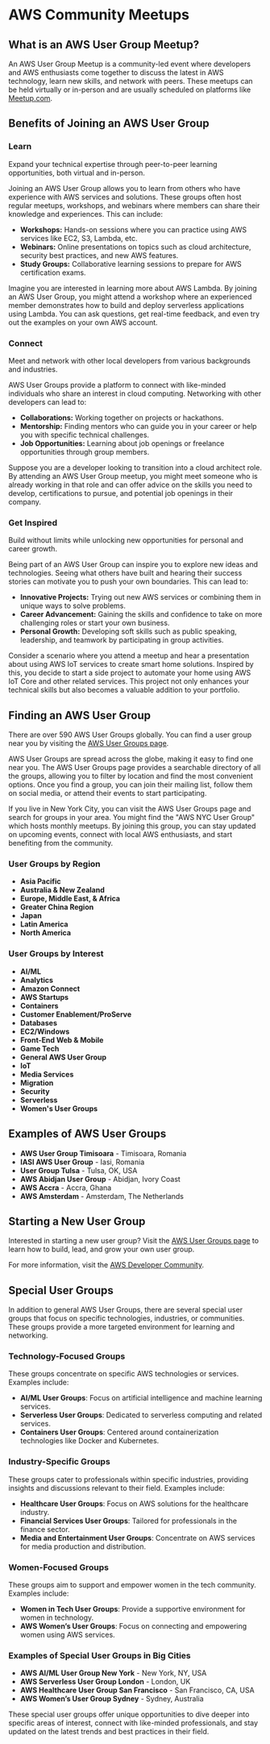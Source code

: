 # AWS Community Meetups

## What is an AWS User Group Meetup?

An AWS User Group Meetup is a community-led event where developers and AWS enthusiasts come together to discuss the latest in AWS technology, learn new skills, and network with peers. These meetups can be held virtually or in-person and are usually scheduled on platforms like [Meetup.com](https://www.meetup.com/).

## Benefits of Joining an AWS User Group

### Learn
Expand your technical expertise through peer-to-peer learning opportunities, both virtual and in-person.

Joining an AWS User Group allows you to learn from others who have experience with AWS services and solutions. These groups often host regular meetups, workshops, and webinars where members can share their knowledge and experiences. This can include:

- **Workshops:** Hands-on sessions where you can practice using AWS services like EC2, S3, Lambda, etc.
- **Webinars:** Online presentations on topics such as cloud architecture, security best practices, and new AWS features.
- **Study Groups:** Collaborative learning sessions to prepare for AWS certification exams.

Imagine you are interested in learning more about AWS Lambda. By joining an AWS User Group, you might attend a workshop where an experienced member demonstrates how to build and deploy serverless applications using Lambda. You can ask questions, get real-time feedback, and even try out the examples on your own AWS account.

### Connect
Meet and network with other local developers from various backgrounds and industries.

AWS User Groups provide a platform to connect with like-minded individuals who share an interest in cloud computing. Networking with other developers can lead to:

- **Collaborations:** Working together on projects or hackathons.
- **Mentorship:** Finding mentors who can guide you in your career or help you with specific technical challenges.
- **Job Opportunities:** Learning about job openings or freelance opportunities through group members.

Suppose you are a developer looking to transition into a cloud architect role. By attending an AWS User Group meetup, you might meet someone who is already working in that role and can offer advice on the skills you need to develop, certifications to pursue, and potential job openings in their company.

### Get Inspired
Build without limits while unlocking new opportunities for personal and career growth.

Being part of an AWS User Group can inspire you to explore new ideas and technologies. Seeing what others have built and hearing their success stories can motivate you to push your own boundaries. This can lead to:

- **Innovative Projects:** Trying out new AWS services or combining them in unique ways to solve problems.
- **Career Advancement:** Gaining the skills and confidence to take on more challenging roles or start your own business.
- **Personal Growth:** Developing soft skills such as public speaking, leadership, and teamwork by participating in group activities.

Consider a scenario where you attend a meetup and hear a presentation about using AWS IoT services to create smart home solutions. Inspired by this, you decide to start a side project to automate your home using AWS IoT Core and other related services. This project not only enhances your technical skills but also becomes a valuable addition to your portfolio.

## Finding an AWS User Group

There are over 590 AWS User Groups globally. You can find a user group near you by visiting the [AWS User Groups page](https://aws.amazon.com/developer/community/usergroups/).

AWS User Groups are spread across the globe, making it easy to find one near you. The AWS User Groups page provides a searchable directory of all the groups, allowing you to filter by location and find the most convenient options. Once you find a group, you can join their mailing list, follow them on social media, or attend their events to start participating.

If you live in New York City, you can visit the AWS User Groups page and search for groups in your area. You might find the "AWS NYC User Group" which hosts monthly meetups. By joining this group, you can stay updated on upcoming events, connect with local AWS enthusiasts, and start benefiting from the community.


### User Groups by Region
- **Asia Pacific**
- **Australia & New Zealand**
- **Europe, Middle East, & Africa**
- **Greater China Region**
- **Japan**
- **Latin America**
- **North America**

### User Groups by Interest
- **AI/ML**
- **Analytics**
- **Amazon Connect**
- **AWS Startups**
- **Containers**
- **Customer Enablement/ProServe**
- **Databases**
- **EC2/Windows**
- **Front-End Web & Mobile**
- **Game Tech**
- **General AWS User Group**
- **IoT**
- **Media Services**
- **Migration**
- **Security**
- **Serverless**
- **Women's User Groups**

## Examples of AWS User Groups
- **AWS User Group Timisoara** - Timisoara, Romania
- **IASI AWS User Group** - Iasi, Romania
- **User Group Tulsa** - Tulsa, OK, USA
- **AWS Abidjan User Group** - Abidjan, Ivory Coast
- **AWS Accra** - Accra, Ghana
- **AWS Amsterdam** - Amsterdam, The Netherlands

## Starting a New User Group

Interested in starting a new user group? Visit the [AWS User Groups page](https://aws.amazon.com/developer/community/usergroups/) to learn how to build, lead, and grow your own user group.

For more information, visit the [AWS Developer Community](https://aws.amazon.com/developer/community/usergroups/).


## Special User Groups

In addition to general AWS User Groups, there are several special user groups that focus on specific technologies, industries, or communities. These groups provide a more targeted environment for learning and networking.

### Technology-Focused Groups
These groups concentrate on specific AWS technologies or services. Examples include:
- **AI/ML User Groups**: Focus on artificial intelligence and machine learning services.
- **Serverless User Groups**: Dedicated to serverless computing and related services.
- **Containers User Groups**: Centered around containerization technologies like Docker and Kubernetes.

### Industry-Specific Groups
These groups cater to professionals within specific industries, providing insights and discussions relevant to their field. Examples include:
- **Healthcare User Groups**: Focus on AWS solutions for the healthcare industry.
- **Financial Services User Groups**: Tailored for professionals in the finance sector.
- **Media and Entertainment User Groups**: Concentrate on AWS services for media production and distribution.

### Women-Focused Groups
These groups aim to support and empower women in the tech community. Examples include:
- **Women in Tech User Groups**: Provide a supportive environment for women in technology.
- **AWS Women’s User Groups**: Focus on connecting and empowering women using AWS services.

### Examples of Special User Groups in Big Cities
- **AWS AI/ML User Group New York** - New York, NY, USA
- **AWS Serverless User Group London** - London, UK
- **AWS Healthcare User Group San Francisco** - San Francisco, CA, USA
- **AWS Women’s User Group Sydney** - Sydney, Australia

These special user groups offer unique opportunities to dive deeper into specific areas of interest, connect with like-minded professionals, and stay updated on the latest trends and best practices in their field.